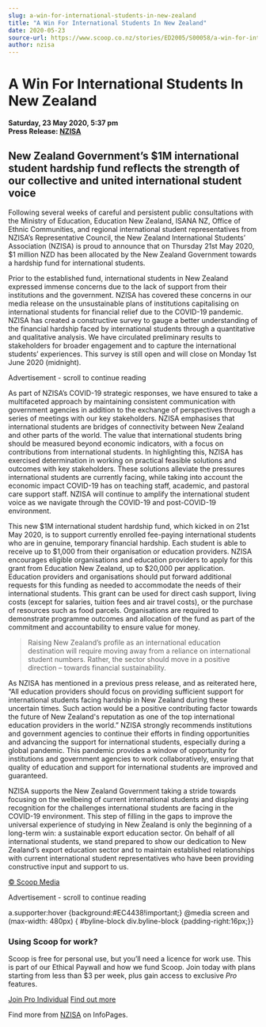 ```yaml
---
slug: a-win-for-international-students-in-new-zealand
title: "A Win For International Students In New Zealand"
date: 2020-05-23
source-url: https://www.scoop.co.nz/stories/ED2005/S00058/a-win-for-international-students-in-new-zealand.htm
author: nzisa
---
```

A Win For International Students In New Zealand
===============================================

**Saturday, 23 May 2020, 5:37 pm**  
**Press Release: [NZISA](https://info.scoop.co.nz/NZISA)**

New Zealand Government’s $1M international student hardship fund reflects the strength of our collective and united international student voice
-----------------------------------------------------------------------------------------------------------------------------------------------

Following several weeks of careful and persistent public consultations with the Ministry of Education, Education New Zealand, ISANA NZ, Office of Ethnic Communities, and regional international student representatives from NZISA’s Representative Council, the New Zealand International Students’ Association (NZISA) is proud to announce that on Thursday 21st May 2020, $1 million NZD has been allocated by the New Zealand Government towards a hardship fund for international students.

Prior to the established fund, international students in New Zealand expressed immense concerns due to the lack of support from their institutions and the government. NZISA has covered these concerns in our media release on the unsustainable plans of institutions capitalising on international students for financial relief due to the COVID-19 pandemic. NZISA has created a constructive survey to gauge a better understanding of the financial hardship faced by international students through a quantitative and qualitative analysis. We have circulated preliminary results to stakeholders for broader engagement and to capture the international students’ experiences. This survey is still open and will close on Monday 1st June 2020 (midnight).

Advertisement - scroll to continue reading





As part of NZISA’s COVID-19 strategic responses, we have ensured to take a multifaceted approach by maintaining consistent communication with government agencies in addition to the exchange of perspectives through a series of meetings with our key stakeholders. NZISA emphasises that international students are bridges of connectivity between New Zealand and other parts of the world. The value that international students bring should be measured beyond economic indicators, with a focus on contributions from international students. In highlighting this, NZISA has exercised determination in working on practical feasible solutions and outcomes with key stakeholders. These solutions alleviate the pressures international students are currently facing, while taking into account the economic impact COVID-19 has on teaching staff, academic, and pastoral care support staff. NZISA will continue to amplify the international student voice as we navigate through the COVID-19 and post-COVID-19 environment.

This new $1M international student hardship fund, which kicked in on 21st May 2020, is to support currently enrolled fee-paying international students who are in genuine, temporary financial hardship. Each student is able to receive up to $1,000 from their organisation or education providers. NZISA encourages eligible organisations and education providers to apply for this grant from Education New Zealand, up to $20,000 per application. Education providers and organisations should put forward additional requests for this funding as needed to accommodate the needs of their international students. This grant can be used for direct cash support, living costs (except for salaries, tuition fees and air travel costs), or the purchase of resources such as food parcels. Organisations are required to demonstrate programme outcomes and allocation of the fund as part of the commitment and accountability to ensure value for money.

> Raising New Zealand’s profile as an international education destination will require moving away from a reliance on international student numbers. Rather, the sector should move in a positive direction – towards financial sustainability.

As NZISA has mentioned in a previous press release, and as reiterated here, “All education providers should focus on providing sufficient support for international students facing hardship in New Zealand during these uncertain times. Such action would be a positive contributing factor towards the future of New Zealand's reputation as one of the top international education providers in the world.” NZISA strongly recommends institutions and government agencies to continue their efforts in finding opportunities and advancing the support for international students, especially during a global pandemic. This pandemic provides a window of opportunity for institutions and government agencies to work collaboratively, ensuring that quality of education and support for international students are improved and guaranteed.

NZISA supports the New Zealand Government taking a stride towards focusing on the wellbeing of current international students and displaying recognition for the challenges international students are facing in the COVID-19 environment. This step of filling in the gaps to improve the universal experience of studying in New Zealand is only the beginning of a long-term win: a sustainable export education sector. On behalf of all international students, we stand prepared to show our dedication to New Zealand’s export education sector and to maintain established relationships with current international student representatives who have been providing constructive input and support to us.

[© Scoop Media](http://www.scoop.co.nz/about/terms.html)  

Advertisement - scroll to continue reading



a.supporter:hover {background:#EC4438!important;} @media screen and (max-width: 480px) { #byline-block div.byline-block {padding-right:16px;}}

### Using Scoop for work?

Scoop is free for personal use, but you’ll need a licence for work use. This is part of our Ethical Paywall and how we fund Scoop. Join today with plans starting from less than $3 per week, plus gain access to exclusive _Pro_ features.  
  
[Join Pro Individual](https://pro.scoop.co.nz/Individual/?from=ProIn24) [Find out more](https://pro.scoop.co.nz/using-scoop-for-work/?from=ProIn24)

Find more from [NZISA](https://info.scoop.co.nz/NZISA) on InfoPages.